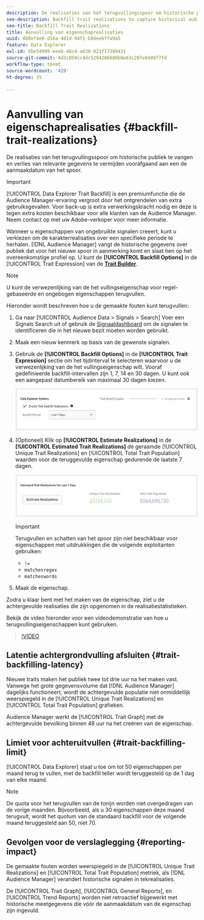 ```yaml
---
description: De realisaties van het terugvullingsspoor om historische publiek te vangen en verlies van relevante gegevens te vermijden voorafgaand aan een de aanmaakdatum van het spoor.
seo-description: Backfill trait realizations to capture historical audiences and avoid loss of relevant data prior to a trait creation date.
seo-title: Backfill Trait Realizations
title: Aanvulling van eigenschaprealisaties
uuid: 8b0ef4e6-d16a-4d1d-94f1-b84eebffa9a5
feature: Data Explorer
exl-id: 6be54999-eeeb-48cd-a630-021f17289431
source-git-commit: 4d3c859cc4dc5294286680b0e63c287e0409f7fd
workflow-type: tm+mt
source-wordcount: '429'
ht-degree: 1%

---
```


# Aanvulling van eigenschaprealisaties {#backfill-trait-realizations}

De realisaties van het terugvullingsspoor om historische publiek te vangen en verlies van relevante gegevens te vermijden voorafgaand aan een de aanmaakdatum van het spoor.

>[!IMPORTANT]
>
>[!UICONTROL Data Explorer Trait Backfill] is een premiumfunctie die de Audience Manager-ervaring vergroot door het ontgrendelen van extra gebruiksgevallen. Voor back-up is extra verwerkingskracht nodig en deze is tegen extra kosten beschikbaar voor alle klanten van de Audience Manager. Neem contact op met uw Adobe-verkoper voor meer informatie.

Wanneer u eigenschappen van ongebruikte signalen creeert, kunt u verkiezen om de karakterrealisaties over een specifieke periode te herhalen. [!DNL Audience Manager] vangt de historische gegevens over publiek dat voor het nieuwe spoor in aanmerking komt en slaat hen op het overeenkomstige profiel op. U kunt de **[!UICONTROL Backfill Options]** in de [!UICONTROL Trait Expression] van de **[Trait Builder](../../features/traits/about-trait-builder.md)**.

>[!NOTE]
>
>U kunt de verwezenlijking van de het vullingseigenschap voor regel-gebaseerde en ongebogen eigenschappen terugvullen.

Hieronder wordt beschreven hoe u de gemaakte fouten kunt terugvullen:

1. Ga naar [!UICONTROL Audience Data > Signals > Search] Voer een Signals Search uit of gebruik de [Signaaldashboard](../../features/data-explorer/data-explorer-signals-dashboard.md) om de signalen te identificeren die in het nieuwe bezit moeten worden gebruikt.
1. Maak een nieuw kenmerk op basis van de gewenste signalen.
1. Gebruik de **[!UICONTROL Backfill Options]** in de **[!UICONTROL Trait Expression]** sectie om het tijdinterval te selecteren waarvoor u de verwezenlijking van de het vullingseigenschap wilt. Vooraf gedefinieerde backfill-intervallen zijn 1, 7, 14 en 30 dagen. U kunt ook een aangepast datumbereik van maximaal 30 dagen kiezen.

   ![trait-backfill](assets/signals-trait-backfill.png)

1. (Optioneel) Klik op **[!UICONTROL Estimate Realizations]** in de **[!UICONTROL Estimated Trait Realizations]** de geraamde [!UICONTROL Unique Trait Realizations] en [!UICONTROL Total Trait Population] waarden voor de teruggevulde eigenschap gedurende de laatste 7 dagen.

   ![ramen en waarheidsgetrouwheid](assets/estimate-trait-realizations.png)

   >[!IMPORTANT]
   >
   >Terugvullen en schatten van het spoor zijn niet beschikbaar voor eigenschappen met uitdrukkingen die de volgende exploitanten gebruiken:
   >    * `!=`
   >    * `matchesregex`
   >    * `matcheswords`

1. Maak de eigenschap.

Zodra u klaar bent met het maken van de eigenschap, ziet u de achtergevulde realisaties die zijn opgenomen in de realisatiestatistieken.

Bekijk de video hieronder voor een videodemonstratie van hoe u terugvullingseigenschappen kunt gebruiken.

>[!VIDEO](https://video.tv.adobe.com/v/25169/)

## Latentie achtergrondvulling afsluiten {#trait-backfilling-latency}

Nieuwe traits maken het publiek twee tot drie uur na het maken vast. Vanwege het grote gegevensvolume dat [!DNL Audience Manager] dagelijks functioneert, wordt de achtergevulde populatie niet onmiddellijk weerspiegeld in de [!UICONTROL Unique Trait Realizations] en [!UICONTROL Total Trait Population] grafieken.

Audience Manager werkt de [!UICONTROL Trait Graph] met de achtergevulde bevolking binnen 48 uur na het creëren van de eigenschap.

## Limiet voor achteruitvullen {#trait-backfilling-limit}

[!UICONTROL Data Explorer] staat u toe om tot 50 eigenschappen per maand terug te vullen, met de backfill teller wordt teruggesteld op de 1 dag van elke maand.

>[!NOTE]
>
>De quota voor het terugvullen van de tonijn worden niet overgedragen van de vorige maanden. Bijvoorbeeld, als u 30 eigenschappen deze maand terugvult, wordt het quotum van de standaard backfill voor de volgende maand teruggesteld aan 50, niet 70.

## Gevolgen voor de verslaglegging {#reporting-impact}

De gemaakte fouten worden weerspiegeld in de [!UICONTROL Unique Trait Realizations] en [!UICONTROL Total Trait Population] metriek, als [!DNL Audience Manager] verandert historische signalen in tekrealisaties.

De [!UICONTROL Trait Graph], [!UICONTROL General Reports], en [!UICONTROL Trend Reports] worden niet retroactief bijgewerkt met historische meetgegevens die vóór de aanmaakdatum van de eigenschap zijn ingevuld.
